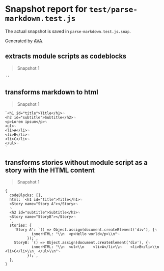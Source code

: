 # Snapshot report for `test/parse-markdown.test.js`

The actual snapshot is saved in `parse-markdown.test.js.snap`.

Generated by [AVA](https://ava.li).

## extracts module scripts as codeblocks

> Snapshot 1

    ''

## transforms markdown to html

> Snapshot 1

    `<h1 id="title">Title</h1>␊
    <h2 id="subtitle">Subtitle</h2>␊
    <p>Lorem ipsum</p>␊
    <ul>␊
    <li>A</li>␊
    <li>B</li>␊
    <li>C</li>␊
    </ul>␊
    `

## transforms stories without module script as a story with the HTML content

> Snapshot 1

    {
      codeBlocks: [],
      html: `<h1 id="title">Title</h1>␊
      <Story name="Story A"></Story>␊
      ␊
      <h2 id="subtitle">Subtitle</h2>␊
      <Story name="StoryB"></Story>␊
      `,
      stories: {
        'Story A': `() => Object.assign(document.createElement('div'), {␊
                innerHTML: "\\n  <p>Hello world</p>\\n"␊
              });`,
        StoryB: `() => Object.assign(document.createElement('div'), {␊
                innerHTML: "\\n  <ul>\\n    <li>A</li>\\n    <li>B</li>\\n    <li>C</li>\\n  </ul>\\n"␊
              });`,
      },
    }
